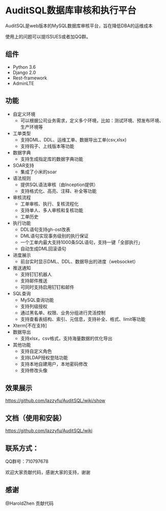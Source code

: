 # AuditSQL数据库审核和执行平台

AuditSQL是web版本的MySQL数据库审核平台，旨在降低DBA的运维成本

使用上的问题可以提ISSUES或者加QQ群。

## 组件
- Python 3.6
- Django 2.0
- Rest-framework
- AdminLTE
  
## 功能
- 自定义环境
  - 可以根据公司业务需求，定义多个环境，比如：测试环境、预发布环境、生产环境等
- 工单类型
  - 支持DML、DDL、运维工单、数据导出工单(csv,xlsx)
  - 支持钩子、上线版本等功能
- 数据字典
  - 支持生成指定库的数据字典功能
- SOAR支持
  - 集成了小米的soar
- 语法规则
  - 提供SQL语法审核（由Inception提供）
  - 支持格式化、高亮、注释、补全等功能
- 审核流程
  - 工单审核、执行、复核流程化
  - 支持单人、多人审核和复核功能
  - 工单历史
- 执行功能
  - DDL语句支持gh-ost改表
  - DML语句实现事务级别的执行保证
  - 一个工单内最大支持1000条SQL语句，支持一键「全部执行」
  - 自动生成DML回滚语句 
- 进度展示
  - 前台实时显示DML、DDL、数据导出的进度（websocket）
- 推送通知
  - 支持钉钉机器人
  - 支持邮件推送
  - 可同时支持启用钉钉和邮件
- SQL查询
  - MySQL查询功能
  - 支持列级授权
  - 通过黑名单、权限、业务分组进行灵活控制
  - 支持查看表结构、索引、元信息，支持补全、格式、limit等功能
- Xterm[不在支持]
- 数据导出
  - 支持xlsx，csv格式，支持海量数据的优化导出
- 其他功能
   - 支持自定义角色
   - 支持LDAP授权登陆功能
   - 支持本地自建用户，本地密码修改
   - 支持修改头像


## 效果展示
https://github.com/lazzyfu/AuditSQL/wiki/show

## 文档（使用和安装）
https://github.com/lazzyfu/AuditSQL/wiki

## 联系方式：
QQ群号：710797678

欢迎大家贡献代码，感谢大家的支持，谢谢

## 感谢
@HaroldZhen 贡献代码

